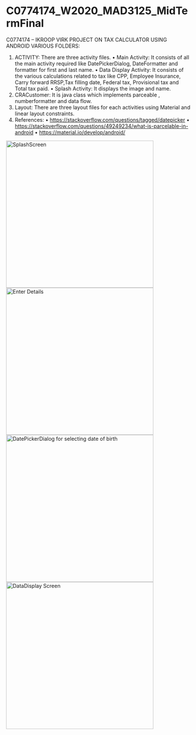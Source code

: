 # C0774174_W2020_MAD3125_MidTermFinal
C0774174 – IKROOP VIRK
PROJECT ON TAX CALCULATOR USING ANDROID
VARIOUS FOLDERS:
1)	ACTIVITY: There are three activity files.
•	Main Activity: It consists of all the main activity required like DatePickerDialog, DateFormatter and formatter for first and last name.
•	Data Display Activity: It consists of the various calculations related to tax like CPP, Employee Insurance, Carry forward RRSP,Tax filling date, Federal tax, Provisional tax and Total tax paid.
•	Splash Activity: It displays the image and name.
2)	CRACustomer: It is java class which implements parceable , numberformatter and data flow.
3)	Layout: There are three layout files for each activities using Material and linear layout constraints.
4)	References: 
•	https://stackoverflow.com/questions/tagged/datepicker
•	https://stackoverflow.com/questions/49249234/what-is-parcelable-in-android
•	https://material.io/develop/android/
<img src="https://s4.gifyu.com/images/Screen-Shot-2020-04-13-at-11.38.14-AM093c4b441ea20874.png" alt="SplashScreen" height="400" width="400" border="0">
<img src="https://s6.gifyu.com/images/Screen-Shot-2020-04-13-at-11.29.45-AM.png" alt="Enter Details" height="400" width="400" border="0">
<img src="https://s4.gifyu.com/images/Screen-Shot-2020-04-13-at-11.31.13-AM.png" alt="DatePickerDialog for selecting date of birth" height="400" width="400" border="0">
<img src="https://s6.gifyu.com/images/DATADISPLAY.png" alt="DataDisplay Screen" height="400" width="400" border="0">
